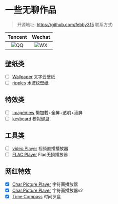 # 一些无聊作品

> 开源地址: <https://github.com/febby315>
> 联系方式:

|Tencent|Wechat|
|:-:|:-:|
|![QQ](./QQ.png) |![WX](./WX.png)|

## 壁纸类

- [ ] [Wallpaper](./wallpaper1/) 文字云壁纸
- [ ] [ripples](./ripples/) 水波纹壁纸

## 特效类

- [ ] [ImageView](./ImageView/) 懒加载+全屏+透明+滚屏
- [ ] [keyboard](./keyboard/) 模拟键盘

## 工具类

- [ ] [video Player](./player/index.html) 视频直播播放器
- [ ] [FLAC Player](./player/music.html) Flac无损播放器

## 网红特效

- [x] [Char Picture Player](./TXTplayer/) 字符画播放器
- [x] [Char Picture Player](./TXTplayer/v2.html) 字符画播放器v2
- [x] [Time Compass](./date/) 时间罗盘
